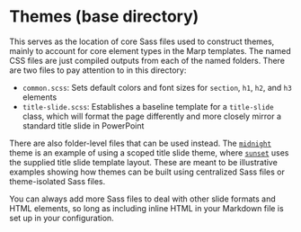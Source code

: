 # Themes (base directory)

This serves as the location of core Sass files used to construct themes, mainly to account for core element types in the Marp templates. The named CSS files are just compiled outputs from each of the named folders. There are two files to pay attention to in this directory:

- `common.scss`: Sets default colors and font sizes for `section`, `h1`, `h2`, and `h3` elements
- `title-slide.scss`: Establishes a baseline template for a `title-slide` class, which will format the page differently and more closely mirror a standard title slide in PowerPoint

There are also folder-level files that can be used instead. The [`midnight`](./midnight/) theme is an example of using a scoped title slide theme, where [`sunset`](./sunset/) uses the supplied title slide template layout. These are meant to be illustrative examples showing how themes can be built using centralized Sass files or theme-isolated Sass files.

You can always add more Sass files to deal with other slide formats and HTML elements, so long as including inline HTML in your Markdown file is set up in your configuration.